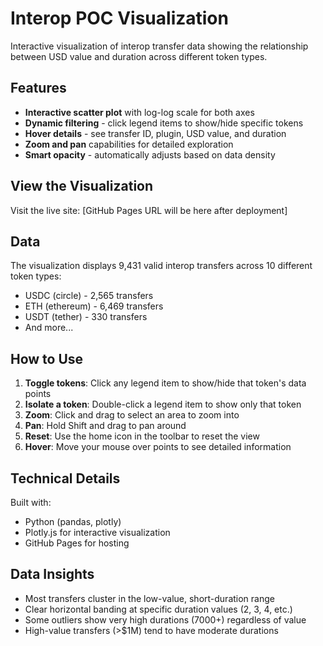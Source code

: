 # Interop POC Visualization

Interactive visualization of interop transfer data showing the relationship between USD value and duration across different token types.

## Features

- **Interactive scatter plot** with log-log scale for both axes
- **Dynamic filtering** - click legend items to show/hide specific tokens
- **Hover details** - see transfer ID, plugin, USD value, and duration
- **Zoom and pan** capabilities for detailed exploration
- **Smart opacity** - automatically adjusts based on data density

## View the Visualization

Visit the live site: [GitHub Pages URL will be here after deployment]

## Data

The visualization displays 9,431 valid interop transfers across 10 different token types:
- USDC (circle) - 2,565 transfers
- ETH (ethereum) - 6,469 transfers
- USDT (tether) - 330 transfers
- And more...

## How to Use

1. **Toggle tokens**: Click any legend item to show/hide that token's data points
2. **Isolate a token**: Double-click a legend item to show only that token
3. **Zoom**: Click and drag to select an area to zoom into
4. **Pan**: Hold Shift and drag to pan around
5. **Reset**: Use the home icon in the toolbar to reset the view
6. **Hover**: Move your mouse over points to see detailed information

## Technical Details

Built with:
- Python (pandas, plotly)
- Plotly.js for interactive visualization
- GitHub Pages for hosting

## Data Insights

- Most transfers cluster in the low-value, short-duration range
- Clear horizontal banding at specific duration values (2, 3, 4, etc.)
- Some outliers show very high durations (7000+) regardless of value
- High-value transfers (>$1M) tend to have moderate durations
